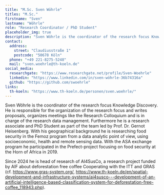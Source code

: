 ```yaml
---
title: "M.Sc. Sven Wöhrle"
titles: "M.Sc."
firstname: "Sven"
lastname: "Wöhrle"
role: "Research Coordinator / PhD Student"
placeholder_img: true
description: "Sven Wöhrle is the coordinator of the research focus Knowledge Discovery. He is responsible for the organization of the research focus and writes proposals, organizes meetings like the Research Colloquium and is in charge of the research data management."
contact:
  address:
    street: "Claudiusstraße 1"
    postcode: "50678 Köln"
  phone: "+49 221-8275-5248"
  mail: "sven.woehrle@th-koeln.de"
social_media:
  researchgate: "https://www.researchgate.net/profile/Sven-Woehrle"
  linkedin: "https://www.linkedin.com/in/sven-wöhrle-36b74316a"
  github: "https://github.com/swoehrle"
links:
  th-koeln: "https://www.th-koeln.de/personen/sven.woehrle/"
---
```

Sven Wöhrle is the coordinator of the research focus Knowledge Discovery. He is responsible for the organization of the research focus and writes proposals, organizes meetings like the Research Colloquium and is in charge of the research data management. Furthermore he is a research associate and PhD Student as part of the team led by Prof. Dr. Gernot Heisenberg. With his geographical background he is researching food security in the Femoz program from a data analytic point of view, using socioeconomic, health and remote sensing data. With the ASA exchange program he participated in the Prefect-project focusing on food security at the Horn of Africa in 2019. 

Since 2024 he is head of research of  AI4SusCo, a research project funded by AIF about deforestation free coffee Cooperating with the ITT and GRAS (cf. https://www.gras-system.org/, https://www.th-koeln.de/en/spatial-development-and-infrastructure-systems/ai4susco---development-of-an-artificial-intelligence-based-classification-system-for-deforestation-free-coffee_118943.php).
